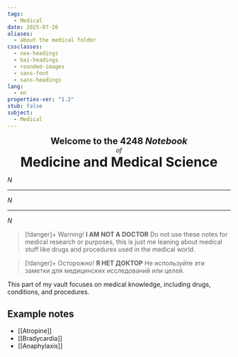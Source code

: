 ```yaml
---
tags:
  - Medical
date: 2025-07-26
aliases:
  - about the medical folder
cssclasses:
  - neo-headings
  - bai-headings
  - rounded-images
  - sans-font
  - sans-headings
lang:
  - en
properties-ver: "1.2"
stub: false
subject:
  - Medical
---
```

<p style="text-align:center;"><span style="font-size:20px;"><strong>Welcome to the 4248 <i>Notebook</i></strong></span><br><i>of</i><br><span style="font-size:30px;"><strong>Medicine and Medical Science</strong></span>
<div class="X42-star-break-line-container">
<p class="X42-star-break-line"><i>N</i></p>
<hr>
<p class="X42-star-break-line"><i>N</i></p>
<hr>
<p class="X42-star-break-line"><i>N</i></p>
</div>

>[!danger]+ Warning!
> **I AM NOT A DOCTOR**
> Do not use these notes for medical research or purposes, this is just me leaning about medical stuff like drugs and procedures used in the medical world.

>[!danger]+ Осторожно!
> **Я НЕТ ДОКТОР**
> Не используйте эти заметки для медицинских исследований или целей.

This part of my vault focuses on medical knowledge, including drugs, conditions, and procedures. 

## Example notes
- [[Atropine]]
- [[Bradycardia]]
- [[Anaphylaxis]]